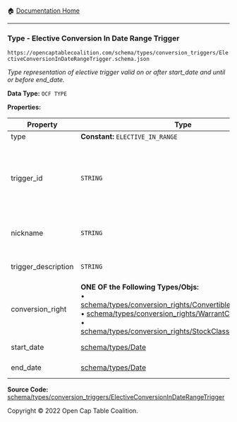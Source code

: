 :house: [Documentation Home](../../../../README.md)

---

### Type - Elective Conversion In Date Range Trigger

`https://opencaptablecoalition.com/schema/types/conversion_triggers/ElectiveConversionInDateRangeTrigger.schema.json`

_Type representation of elective trigger valid on or after start_date and until or before end_date._

**Data Type:** `OCF TYPE`

**Properties:**

| Property            | Type                                                                                                                                                                                                                                                                                                                                                                                                                                                                                                                                   | Description                                                                                                                            | Required   |
| ------------------- | -------------------------------------------------------------------------------------------------------------------------------------------------------------------------------------------------------------------------------------------------------------------------------------------------------------------------------------------------------------------------------------------------------------------------------------------------------------------------------------------------------------------------------------- | -------------------------------------------------------------------------------------------------------------------------------------- | ---------- |
| type                | **Constant:** `ELECTIVE_IN_RANGE`                                                                                                                                                                                                                                                                                                                                                                                                                                                                                                      | Scalar Constant                                                                                                                        | `REQUIRED` |
| trigger_id          | `STRING`                                                                                                                                                                                                                                                                                                                                                                                                                                                                                                                               | Id for this conversion trigger, unique within list of ConversionTriggers in parent convertible issuance's `conversion_triggers` field. | `REQUIRED` |
| nickname            | `STRING`                                                                                                                                                                                                                                                                                                                                                                                                                                                                                                                               | Human-friendly nickname to describe the conversion right                                                                               | -          |
| trigger_description | `STRING`                                                                                                                                                                                                                                                                                                                                                                                                                                                                                                                               | Long-form description of the trigger                                                                                                   | -          |
| conversion_right    | **ONE OF the Following Types/Objs:**</br>&bull; [schema/types/conversion_rights/ConvertibleConversionRight](../OCF-Docs-Test/docs/markdown/schema/types/conversion_rights/ConvertibleConversionRight.md)</br>&bull; [schema/types/conversion_rights/WarrantConversionRight](../OCF-Docs-Test/docs/markdown/schema/types/conversion_rights/WarrantConversionRight.md)</br>&bull; [schema/types/conversion_rights/StockClassConversionRight](../OCF-Docs-Test/docs/markdown/schema/types/conversion_rights/StockClassConversionRight.md) | When the conditions of the trigger are met, how does the convertible convert?                                                          | `REQUIRED` |
| start_date          | [schema/types/Date](OCF-Docs-Test/docs/markdown/schema/types/Date.md)                                                                                                                                                                                                                                                                                                                                                                                                                                                                  | Start date of range (inclusive)                                                                                                        | `REQUIRED` |
| end_date            | [schema/types/Date](OCF-Docs-Test/docs/markdown/schema/types/Date.md)                                                                                                                                                                                                                                                                                                                                                                                                                                                                  | End date of range (inclusive)                                                                                                          | `REQUIRED` |

**Source Code:** [schema/types/conversion_triggers/ElectiveConversionInDateRangeTrigger](../../../../../../../../../schema/types/conversion_triggers/ElectiveConversionInDateRangeTrigger.schema.json)

Copyright © 2022 Open Cap Table Coalition.
